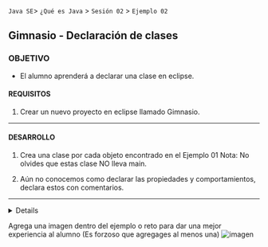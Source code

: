 
`Java SE`> `¿Qué es Java` > `Sesión 02` > `Ejemplo 02`	

## Gimnasio - Declaración de clases

### OBJETIVO

- El alumno aprenderá a declarar una clase en eclipse.

#### REQUISITOS

1. Crear un nuevo proyecto en eclipse llamado Gimnasio.

<hr>

#### DESARROLLO

1. Crea una clase por cada objeto encontrado en el Ejemplo 01
   Nota: No olvides que estas clase NO lleva main.
   
2. Aún no conocemos como declarar las propiedades y comportamientos, declara estos con comentarios.



<hr>

<details>

        <summary>Solucion</summary>
        <p> Agrega aqui la solucion</p>
        <p>Recuerda! escribe cada paso para desarrollar la solución del ejemplo o reto </p>
</details>

Agrega una imagen dentro del ejemplo o reto para dar una mejor experiencia al alumno (Es forzoso que agregages al menos una) ![imagen](https://picsum.photos/200/300)


